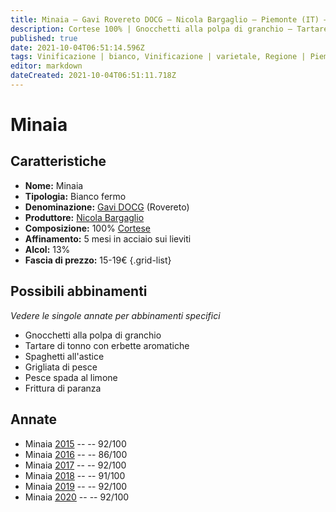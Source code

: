 ```yaml
---
title: Minaia – Gavi Rovereto DOCG – Nicola Bargaglio – Piemonte (IT) – 15-19€ – 3★-5★
description: Cortese 100% | Gnocchetti alla polpa di granchio – Tartare di tonno – Spaghetti all'astice – Grigliata di pesce – Pesce spada al limone – Frittura di paranza
published: true
date: 2021-10-04T06:51:14.596Z
tags: Vinificazione | bianco, Vinificazione | varietale, Regione | Piemonte (IT), Vinificazione | fermo, Valutazioni | 5 stelle, grigliata di pesce, cortese, Prezzi | 15-19€, tartare di tonno, gnocchetti alla polpa di granchio, Alimento | pasta, Aromatizzazione | all'astice, pesce spada al limone, Frittura di paranza
editor: markdown
dateCreated: 2021-10-04T06:51:11.718Z
---
```


 # Minaia

## Caratteristiche
- **Nome:** Minaia
- **Tipologia:** Bianco fermo
- **Denominazione:** [Gavi DOCG](/denominazioni/Italia/Piemonte/DOCG/Gavi) (Rovereto)
- **Produttore:** [Nicola Bargaglio](/produttori/Italia/Piemonte/Nicola-Bargaglio)
- **Composizione:** 100% [Cortese](/vitigni/Italia/bacca-bianca/cortese)
- **Affinamento:** 5 mesi in acciaio sui lieviti 
- **Alcol:** 13%
- **Fascia di prezzo:** 15-19€
{.grid-list}



## Possibili abbinamenti
*Vedere le singole annate per abbinamenti specifici*

- Gnocchetti alla polpa di granchio
- Tartare di tonno con erbette aromatiche
- Spaghetti all'astice
- Grigliata di pesce
- Pesce spada al limone
- Frittura di paranza


## Annate

- Minaia [2015](vini/Italia/Piemonte/Nicola-Bargaglio/Gavi-dei-Gavi-Etichetta-Nera/2015) -- <span class="star-5"></span>  -- 92/100
- Minaia [2016](vini/Italia/Piemonte/Nicola-Bargaglio/Gavi-dei-Gavi-Etichetta-Nera/2016) -- <span class="star-3"></span>  -- 86/100
- Minaia [2017](vini/Italia/Piemonte/Nicola-Bargaglio/Gavi-dei-Gavi-Etichetta-Nera/2017) -- <span class="star-5"></span>  -- 92/100
- Minaia [2018](vini/Italia/Piemonte/Nicola-Bargaglio/Gavi-dei-Gavi-Etichetta-Nera/2018) -- <span class="star-5"></span>  -- 91/100
- Minaia [2019](vini/Italia/Piemonte/Nicola-Bargaglio/Gavi-dei-Gavi-Etichetta-Nera/2019) -- <span class="star-5"></span>  -- 92/100
- Minaia [2020](vini/Italia/Piemonte/Nicola-Bargaglio/Gavi-dei-Gavi-Etichetta-Nera/2020) -- <span class="star-5"></span>  -- 92/100